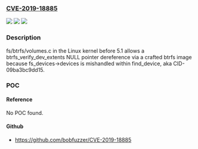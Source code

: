 ### [CVE-2019-18885](https://cve.mitre.org/cgi-bin/cvename.cgi?name=CVE-2019-18885)
![](https://img.shields.io/static/v1?label=Product&message=n%2Fa&color=blue)
![](https://img.shields.io/static/v1?label=Version&message=n%2Fa&color=blue)
![](https://img.shields.io/static/v1?label=Vulnerability&message=n%2Fa&color=brighgreen)

### Description

fs/btrfs/volumes.c in the Linux kernel before 5.1 allows a btrfs_verify_dev_extents NULL pointer dereference via a crafted btrfs image because fs_devices->devices is mishandled within find_device, aka CID-09ba3bc9dd15.

### POC

#### Reference
No POC found.

#### Github
- https://github.com/bobfuzzer/CVE-2019-18885

